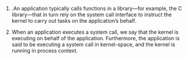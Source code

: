 1. .An application typically calls functions in a library—for example, the C 
   library—that in turn rely on the system call interface to instruct the kernel to carry out 
   tasks on the application’s behalf. 
   
2. When an application executes a system call, we say that the kernel is  
   executing on behalf of the application. Furthermore, the application is said to be executing a 
   system call in kernel-space, and the kernel is running in process context.
